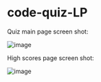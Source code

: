 # code-quiz-LP


Quiz main page screen shot:

![image](https://user-images.githubusercontent.com/103470899/176702206-de261e01-bec0-4fa6-b6fb-78e5437a7001.png)

High scores page screen shot:

![image](https://user-images.githubusercontent.com/103470899/176702336-be596607-5493-4886-9e76-643282e4dd07.png)
